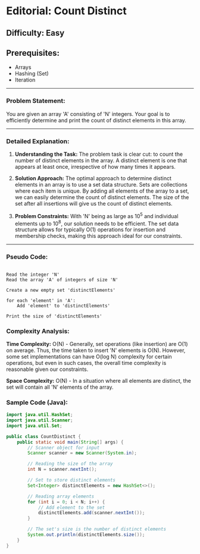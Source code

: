 # **Editorial: Count Distinct**

## **Difficulty: Easy**

## **Prerequisites:**
- Arrays
- Hashing (Set)
- Iteration

---

### **Problem Statement:**
You are given an array 'A' consisting of 'N' integers. Your goal is to efficiently determine and print the count of distinct elements in this array.

---

### **Detailed Explanation:**

1. **Understanding the Task:**
   The problem task is clear cut: to count the number of distinct elements in the array. A distinct element is one that appears at least once, irrespective of how many times it appears.

2. **Solution Approach:**
   The optimal approach to determine distinct elements in an array is to use a set data structure. Sets are collections where each item is unique. By adding all elements of the array to a set, we can easily determine the count of distinct elements. The size of the set after all insertions will give us the count of distinct elements.

3. **Problem Constraints:**
   With 'N' being as large as 10<sup>5</sup> and individual elements up to 10<sup>8</sup>, our solution needs to be efficient. The set data structure allows for typically O(1) operations for insertion and membership checks, making this approach ideal for our constraints.

---

### Pseudo Code:

<pre><code>
Read the integer 'N'
Read the array 'A' of integers of size 'N'

Create a new empty set 'distinctElements'

for each 'element' in 'A':
    Add 'element' to 'distinctElements'

Print the size of 'distinctElements'
</code></pre>

### Complexity Analysis:

**Time Complexity:** O(N) - Generally, set operations (like insertion) are O(1) on average. Thus, the time taken to insert 'N' elements is O(N). However, some set implementations can have O(log N) complexity for certain operations, but even in such cases, the overall time complexity is reasonable given our constraints.

**Space Complexity:** O(N) - In a situation where all elements are distinct, the set will contain all 'N' elements of the array.

### Sample Code (Java):

```java
import java.util.HashSet;
import java.util.Scanner;
import java.util.Set;

public class CountDistinct {
    public static void main(String[] args) {
        // Scanner object for input
        Scanner scanner = new Scanner(System.in);

        // Reading the size of the array
        int N = scanner.nextInt();

        // Set to store distinct elements
        Set<Integer> distinctElements = new HashSet<>();

        // Reading array elements
        for (int i = 0; i < N; i++) {
            // Add element to the set
            distinctElements.add(scanner.nextInt());
        }

        // The set's size is the number of distinct elements
        System.out.println(distinctElements.size());
    }
}
